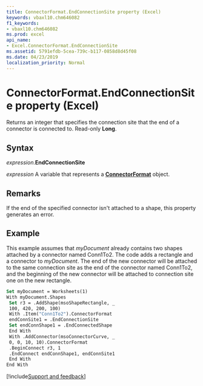 ```yaml
---
title: ConnectorFormat.EndConnectionSite property (Excel)
keywords: vbaxl10.chm646082
f1_keywords:
- vbaxl10.chm646082
ms.prod: excel
api_name:
- Excel.ConnectorFormat.EndConnectionSite
ms.assetid: 5791efdb-5cea-739c-b117-0858d8d45f08
ms.date: 04/23/2019
localization_priority: Normal
---
```



# ConnectorFormat.EndConnectionSite property (Excel)

Returns an integer that specifies the connection site that the end of a connector is connected to. Read-only **Long**.


## Syntax

_expression_.**EndConnectionSite**

_expression_ A variable that represents a **[ConnectorFormat](Excel.ConnectorFormat.md)** object.


## Remarks

If the end of the specified connector isn't attached to a shape, this property generates an error.


## Example

This example assumes that _myDocument_ already contains two shapes attached by a connector named Conn1To2. The code adds a rectangle and a connector to _myDocument_. The end of the new connector will be attached to the same connection site as the end of the connector named Conn1To2, and the beginning of the new connector will be attached to connection site one on the new rectangle.

```vb
Set myDocument = Worksheets(1) 
With myDocument.Shapes 
 Set r3 = .AddShape(msoShapeRectangle, _ 
 100, 420, 200, 100) 
 With .Item("Conn1To2").ConnectorFormat 
 endConnSite1 = .EndConnectionSite 
 Set endConnShape1 = .EndConnectedShape 
 End With 
 With .AddConnector(msoConnectorCurve, _ 
 0, 0, 10, 10).ConnectorFormat 
 .BeginConnect r3, 1 
 .EndConnect endConnShape1, endConnSite1 
 End With 
End With
```




[!include[Support and feedback](~/includes/feedback-boilerplate.md)]